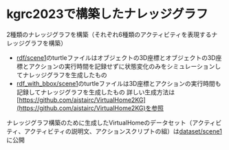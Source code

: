 # kgrc2023で構築したナレッジグラフ
2種類のナレッジグラフを構築（それぞれ6種類のアクティビティを表現するナレッジグラフを構築）
- [rdf/scene1](https://github.com/JinAoyama/kgrc2023/rdf/scene1)のturtleファイルはオブジェクトの3D座標とオブジェクトの3D座標とアクションの実行時間を記録せずに状態変化のみをシミュレーションしてナレッジグラフを生成したもの
- [rdf_with_bbox/scene1](https://github.com/JinAoyama/kgrc2023/rdf_with_bbox/scene1)のturtleファイルは3D座標とアクションの実行時間も記録してナレッジグラフを生成したもの
詳しい生成方法は[https://github.com/aistairc/VirtualHome2KG](https://github.com/aistairc/VirtualHome2KG)を参照

ナレッジグラフ構築のために生成したVirtualHomeのデータセット（アクティビティ、アクティビティの説明文、アクションスクリプトの組）は[dataset/scene1](https://github.com/JinAoyama/kgrc2023/dataset/scene1)に公開
